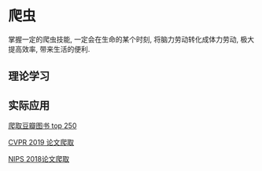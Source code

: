 # 爬虫

掌握一定的爬虫技能, 一定会在生命的某个时刻, 将脑力劳动转化成体力劳动, 极大提高效率, 带来生活的便利.

## 理论学习

## 实际应用

[爬取豆瓣图书 top 250](douban_book_top_250.md)

[CVPR 2019 论文爬取](cvpr_downloader.md)

[NIPS 2018论文爬取](nips_downloader.md)